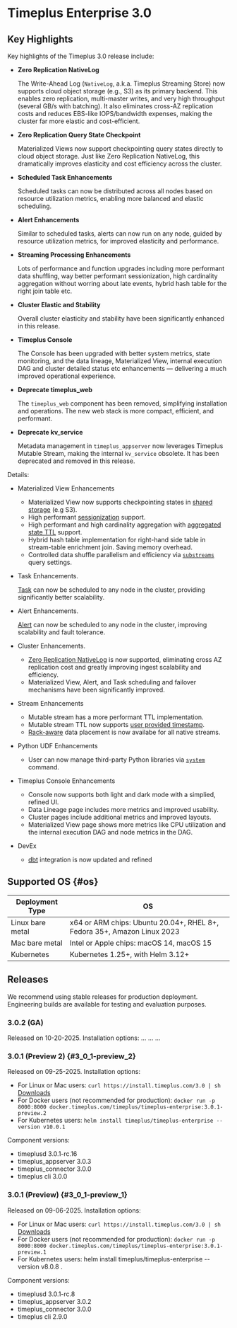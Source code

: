 # Timeplus Enterprise 3.0

## Key Highlights

Key highlights of the Timeplus 3.0 release include:

- **Zero Replication NativeLog** 

  The Write-Ahead Log (`NativeLog`, a.k.a. Timeplus Streaming Store) now supports cloud object storage (e.g., S3) as its primary backend. This enables zero replication, multi-master writes, and very high throughput (several GB/s with batching). It also eliminates cross-AZ replication costs and reduces EBS-like IOPS/bandwidth expenses, making the cluster far more elastic and cost-efficient.

- **Zero Replication Query State Checkpoint** 

  Materialized Views now support checkpointing query states directly to cloud object storage. Just like Zero Replication NativeLog, this dramatically improves elasticity and cost efficiency across the cluster.

- **Scheduled Task Enhancements** 

  Scheduled tasks can now be distributed across all nodes based on resource utilization metrics, enabling more balanced and elastic scheduling.

- **Alert Enhancements** 

  Similar to scheduled tasks, alerts can now run on any node, guided by resource utilization metrics, for improved elasticity and performance.

- **Streaming Processing Enhancements** 

  Lots of performance and function upgrades including more performant data shuffling, way better performant sessionization, high cardinality aggregation without worring about late events, hybrid hash table for the right join table etc. 

- **Cluster Elastic and Stability** 

  Overall cluster elasticity and stability have been significantly enhanced in this release.

- **Timeplus Console** 

  The Console has been upgraded with better system metrics, state monitoring, and the data lineage, Materialized View, internal execution DAG and cluster detailed status etc enhancements — delivering a much improved operational experience.

- **Deprecate timeplus_web**

  The `timeplus_web` component has been removed, simplifying installation and operations. The new web stack is more compact, efficient, and performant.

- **Deprecate kv_service** 

  Metadata management in `timeplus_appserver` now leverages Timeplus Mutable Stream, making the internal `kv_service` obsolete. It has been deprecated and removed in this release.

Details:
* Materialized View Enhancements
  * Materialized View now supports checkpointing states in [shared storage](/materialized-view-checkpoint#zero-replication-checkpoint) (e.g S3). 
  * High performant [sessionization](/global-aggregation#emit-after-session-close) support. 
  * High performant and high cardinality aggregation with [aggregated state TTL](/global-aggregation#ttl-of-aggregation-keys) support. 
  * Hybrid hash table implementation for right-hand side table in stream-table enrichment join. Saving memory overhead.
  * Controlled data shuffle parallelism and efficiency via [`substreams`](/shuffle-data#control-the-fan-out) query settings. 

* Task Enhancements. 

  [Task](/task) can now be scheduled to any node in the cluster, providing significantly better scalability.

* Alert Enhancements. 

  [Alert](/alert) can now be scheduled to any node in the cluster, improving scalability and fault tolerance. 

* Cluster Enhancements. 
  * [Zero Replication NativeLog](/cluster#zero-replication-nativelog) is now supported, eliminating cross AZ replication cost and greatly improving ingest scalability and efficiency. 
  * Materialized View, Alert, and Task scheduling and failover mechanisms have been significantly improved. 

* Stream Enhancements
  * Mutable stream has a more performant TTL implementation. 
  * Mutable stream TTL now supports [user provided timestamp](/mutable-stream-ttl#retention-based-on-event-timestamp).
  * [Rack-aware](/rack-aware-placements) data placement is now availabe for all native streams.

* Python UDF Enhancements
  * User can now manage third-party Python libraries via [`system`](/py-udf#python_libs) command. 

* Timeplus Console Enhancements 
  * Console now supports both light and dark mode with a simplied, refined UI. 
  * Data Lineage page includes more metrics and improved usability.
  * Cluster pages include additional metrics and improved layouts.
  * Materialized View page shows more metrics like CPU utilization and the internal execution DAG and node metrics in the DAG.

* DevEx
  * [dbt](https://github.com/timeplus-io/dbt-timeplus) integration is now updated and refined

## Supported OS {#os}
|Deployment Type| OS |
|--|--|
|Linux bare metal| x64 or ARM chips: Ubuntu 20.04+, RHEL 8+, Fedora 35+, Amazon Linux 2023|
|Mac bare metal| Intel or Apple chips: macOS 14, macOS 15|
|Kubernetes|Kubernetes 1.25+, with Helm 3.12+|

## Releases
We recommend using stable releases for production deployment. Engineering builds are available for testing and evaluation purposes.

### 3.0.2 (GA)
Released on 10-20-2025. Installation options:
...
...
...

### 3.0.1 (Preview 2) {#3_0_1-preview_2}
Released on 09-25-2025. Installation options:
* For Linux or Mac users: `curl https://install.timeplus.com/3.0 | sh` [Downloads](/release-downloads#3_0_1-preview_2)
* For Docker users (not recommended for production): `docker run -p 8000:8000 docker.timeplus.com/timeplus/timeplus-enterprise:3.0.1-preview.2`
* For Kubernetes users: `helm install timeplus/timeplus-enterprise --version v10.0.1`

Component versions:
* timeplusd 3.0.1-rc.16
* timeplus_appserver 3.0.3
* timeplus_connector 3.0.0
* timeplus cli 3.0.0

### 3.0.1 (Preview) {#3_0_1-preview_1}
Released on 09-06-2025. Installation options:
* For Linux or Mac users: `curl https://install.timeplus.com/3.0 | sh` [Downloads](/release-downloads#3_0_1-preview_1)
* For Docker users (not recommended for production): `docker run -p 8000:8000 docker.timeplus.com/timeplus/timeplus-enterprise:3.0.1-preview.1`
* For Kubernetes users: helm install timeplus/timeplus-enterprise --version v8.0.8 .

Component versions:
* timeplusd 3.0.1-rc.8
* timeplus_appserver 3.0.2
* timeplus_connector 3.0.0
* timeplus cli 2.9.0
